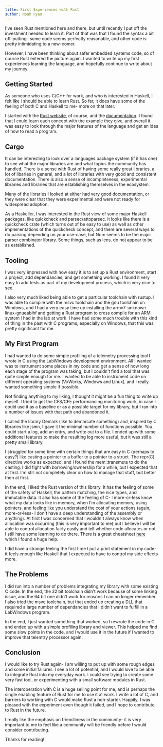 ```yaml
---
title: First Experiences with Rust
suthor: Noah Ryan
---
```


I've seen Rust mentioned here and there, but until recently I put off the investment
needed to learn it. Part of that was that I found the syntax a bit off-putting- 
some code seems perfectly reasonable, and other code is pretty intimidating
to a new-comer.


However, I have been thinking about safer embedded systems code, so of course Rust
entered the picture again. I wanted to write up my first experiences learning the
language, and hopefully continue to write about my journey.


## Getting Started
As someone who uses C/C++ for work, and who is interested in Haskell, I felt like
I should be able to learn Rust. So far, it does have some of the feeling of both
C and Haskell to me- more on that later.


I started with the [Rust website](https://www.rust-lang.org/en-US/index.html), of course,
and the [documentation](https://www.rust-lang.org/en-US/documentation.html). I found
that I could learn each concept with the example they give, and overall it was easy to
look through the major features of the language and get an idea of how to read a program.

## Cargo
It can be interesting to look over a languages package system (if it has one) to see what
the major libraries are and what topics the community has handled. There is a sense with
Rust of having some really great libraries, a lot of libaries in general, and a lot of
libraries with very good and consistent documentation. There is also a sense of
incompleteness, experimental libraries and libraries that are establishing themselves
in the ecosystem.


Many of the libraries I looked at either had very good documentation, or they were clear
that they were experimental and were not ready for widespread adoption.


As a Haskeller, I was interested in the Rust view of some major Haskell packages, like
quickcheck and parsec/attoparsec. It looks like there is a quickcheck crate (which turns
out of be easy to use) as well as other implementations of the quickcheck concept,
and there are several ways to do parsing depending on your use-case, but Nom seems to
be the major parser combinator library. Some things, such as lens, do not appear to
be as established.


## Tooling
I was very impressed with how easy it is to set up a Rust environment, start a project,
add dependancies, and get something working. I found it very easy to add tests as part
of my development process, which is very nice to see.


I also very much liked being able to get a particular toolchain with rustup. I was able
to compile with the msvc toolchain and the gnu toolchain on Windows, and I had a very easy time
up installing the armv7-unknown-linux-gnueabihf and getting a Rust program to cross compile
for an ARM system I had in the lab at work. I have had some much trouble with this kind of thing
in the past with C programs, especially on Windows, that this was pretty significant for me.

## My First Program
I had wanted to do some simple profiling of a telemetry processing tool I wrote in C using the
LabWindows development environment. All I wanted was to instrument some places in my code and
get a sense of how long each stage of the program was taking, but I couldn't find a tool that
was quite simple enough for me. I wanted to be able to instrument code on different operating
systems (VxWorks, Windows and Linux), and I really wanted something simple if possible.


Not finding anything to my liking, I thought it might be a fun thing to write up myself. I
tried to get the CFS/CFE performancing monitoring work, in case I could use it as a baseline or
as a possible target for my library, but I ran into a number of issues with that path and
abandoned it.


I called the library Demark (like to demarcate something) and, inspired by C libraries like
jsmn, I gave it the minimal number of functions possible. You could start a log,
add an entry, and write out to a file. I ended up with some additional features to make
the resulting log more useful, but it was still a pretty small library.


I struggled for some time with certain things that are easy in C (perhaps to easy?) like
casting a pointer to a buffer to a pointer to a struct. The repr(C) directive works
as expected, and I found the mem::transmute to do the casting. I did fight with
borrowing/ownership for a while, but I expected that at first. I'm still not completely
clear on how to manage that stuff, but better then at first.


In the end, I liked the Rust version of this library. It has the feeling of some of the
safety of Haskell, the pattern matching, the nice types, and immutable data. It also
has some of the feeling of C- I more-or-less know what my data looks like in memory,
when I'm allocating memory, using pointers, and feeling like you understand the cost
of your actions (again, more-or-less- I don't have a deep understanding of the assembly
or anything). At first I was concerned that I wouldn't always know when allocation
was occurring (this is very important to me) but I believe I will be able to control
allocation fairly easily and tell whether code allocates or not. I still have some
learning to do there. There is a great cheatsheet
[here](https://web.stanford.edu/class/cs140e/notes/lec3/cheat-sheet.pdf) which
I found a huge help. 


I did have a strange feeling the first time I put a print statement in my code- it feels
enough like Haskell that I expected to have to control my side effects more.


## The Problems
I did run into a number of problems integrating my library with some existing C code. In the
end, the 32 bit toolchain didn't work because of some linking issue, and the 64 bit one didn't 
work for reasons I can no longer remember. I also tried the msvc toolchain, but that ended up
creating a DLL that required a large number of dependancies that I didn't want to fulfill
in a LabWindows program.


In the end, I just wanted something that worked, so I rewrote the code in C and ended up with
a simple profiling library and viewer. This helped me find some slow points in the code, and
I would use it in the future if I wanted to improve that telemtry processor again.


## Conclusion
I would like to try Rust again- I am willing to put up with some rough edges and some initial
failures. I see a lot of potential, and I would love to be able to integrate Rust into my
everyday work. I could see trying to create some very fast tool, or experimenting with a small
software modules in Rust.


The interoperation with C is a huge selling point for me, and is perhaps the single enabling
feature of Rust for me to use it at work. I write a lot of C, and barriers to working with
C would make Rust a non-starter. Happily, I was pleased with the experiment even though it failed,
and I hope to contribute to Rust in the future.


I really like the emphasis on friendliness in the community- it is very important to me
to feel like a community will be friendly before I would consider contributing.


Thanks for reading!


